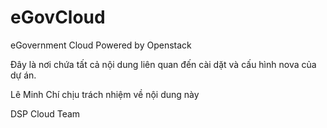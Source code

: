 ﻿eGovCloud
=========

eGovernment Cloud Powered by Openstack

Đây là nơi chứa tất cả nội dung liên quan đến cài dặt và cấu hình nova của dự án.

Lê Minh Chí chịu trách nhiệm về nội dung này

DSP Cloud Team
